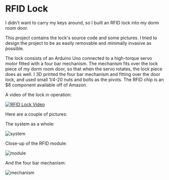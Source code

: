 # RFID Lock

I didn't want to carry my keys around, so I built an RFID lock into my dorm room door.

This project contains the lock's source code and some pictures. I tried to design the project to be as easily removable and minimally invasive as possible.

The lock consists of an Arduino Uno connected to a high-torque servo motor fitted with a four bar mechanism. The mechanism fits over the lock piece of my dorm room door, so that when the servo rotates, the lock piece does as well. I 3D printed the four bar mechanism and fitting over the door lock, and used small 1/4-20 nuts and bolts as the pivots. The RFID chip is an $8 component available off of Amazon.

A video of the lock in operation:

[![RFID Lock Video](https://lh3.googleusercontent.com/8nnEwG0r_LjUgXfZEGz8CfwAnQcpHFB7iHs2dgEFxxERARub7YD3QN6cES__dDy_BShKZcvioMvGUtJ6te3C2sgOWET0sBMppFOhjNkoJRl_CDo2QicGMetuAbITSKaJDX-oKfMIrLiv4IJR1vZMIm68UQcbgR_819bHRf-i4jXvXaiavmZFpOzKs8qYzsPUa23R9Ha1LRygByYHw3l2k8Ie60qBTKtWUneg6g0gLerbBzS7n2DlCHh-lv8vv670h4Icz-jUqjXN8thZPipxdbnpv2wXyUdqPIP14-h8DjS-4Aye7Kx96BWK6mSWAsxy7rgrpn52_EvAAakNm-mHPI7tQOLa8i6NZYR2CzUEM6HoFNhTdFgiSmvIlHPzr_8vsc23fGoYgXWJSeknCUePxykZ1FntvUsXoNytN6lX11bRiSR_X2-QNZmDRlY8SQdvTm7a8n9OzIHRMzLK_DmQDJmuJSH_JpXCpm6MIKyzBbzZDXgjn7_wSCr0c1SnpG15MUJOQSq0mxC622d_ySoSQSufz16xkgm03BDtuu3ZMe2w-fpFAHI2MvCJ4EIevp9mrHUiPteGHag0CYaKxeprQ-5Kf2Ef9eGCWypvR6B_DAqXlmRKGSGt4g=w1914-h1062-no)](https://vimeo.com/214350634)


Here are a couple of pictures:

The system as a whole:

![system](https://lh3.googleusercontent.com/Ylgv6rS41FGXDjk5sRP2GXkYpM9vsQcH8vb4naq53-zu4GYq-O2X365yg3354T98eGMvsIOQa3OhL9tXOB3U17NgrH2eKey7Gbe_WIVF8TPBOv8ZNtpeQVMe0PINRCX0F-3gYDpAHSAZwWfuBovzlaiHtVXAuAKJGzkOqPrEmdDMJV1UAG1e9yvZqGs4Kui3ZvwNMcpoGocmQ91eUNtQkBMxowmihSoxjddLER9V5N6OQbrS05qqtGNKjepIKbD4EoZuQl5LvWunTvLm4xsF3sUmr85gomOPsKxWzPfqBDWruRx8jrKMnhbVr1aKHus_HvasLw2P4hcN7Zgmm7rxNDyn7HUHISLJvt6uxzGxnPst4MJELgOyvdmLJkr5s_bchGFmjUQ1psB9UKKysGxAu12qVmWpSrgRqIdGz_JAX7mdGsGnSevq6hFMV117jfnWeIikelCrGpyS_T4c1hqXojvjKSrCaoRSrb_Hr-Z7fw6RxVv-fRhBGHlo2ZCAEGRos10lvNNot7xZHDcTcr90zNuTjDqTzNzaO0998WQInzc1ahy_81NZzf3rPK1IiTEUvVT7WwnLlkKG6N3OHbDETezebQ-h3T1odn5tQy3gyM1iHWtZ326bew=w2880-h1620-no)

Close-up of the RFID module:

![module](https://lh3.googleusercontent.com/Int1hPmVNW-n6yaTA8AMV_HqP4WwODCwg_2-9qVQBv3m1qq_pmx-iFaX3TiYf4mPO4DNywK_BsFpWul4mVyRlfiBQZWDYkNwpE-Ay1IUCpecVM3aZ9E0uZF3ljccH8Lh_-qbp-AHwLUWE590zrQuxQJG3-gJY4VFqhI_9By2YpocJPmznZ2QWubtNybYdUKmFFV7Rj-86gIo9545omlHyGw4IE2Nzi6-cLu5ROVic612uwMfk5O76zYiwMCOHRxpb0eJeo-nVGhsPPqhzq0GHf9OfyxQNjITtJQkkUn3Mi5ZteWw5CE0MFmptT_0vsOajhmZB1QGuvuYg9OfwYNeGVlGorLEBDZFKDD59niARNB0Rwd5EJQKqozjiApLK43xn-f85jEABZaKWb3icu5UKXaVcbZknDRjvk-3jbPoheUx-ZS6yHgZOk-Pt10JyPiycyxk2J-M-YJX3UMiZnHTvEKuWnRmO41EO2Wl7yg2k5P-JGVKdpUC-Iv8PT7I71WRwsmipmF-darnF-0UGIOAs55MgCMowOEQl4_WHMn8M2civuMNIxJKao3hJsfJjmaq-hv5RqXbGTopjX_u-r_yP4_Wr4x_LZDm0zM_HDUC9Ps8CI8lSQDLSw=w2880-h1620-no)

And the four bar mechanism:

![mechanism](https://lh3.googleusercontent.com/iKozaUzcAAe5oM42GNmxh1nWlMI93PbeEiJwDce31ojnbfOng_pn7LkBZ2Tp1XXt1olWgds2o0B48zmwgVlBs9fV-30Fjj0RbVPYb6i9RnQevvrJ1nCGs1x-H2s-I3nPOadYAiM4Az_MZ3tSrCK5e7aGWYx6j_SrsfaKZo8VhIoO7HlCjMqkG6o3Yu1OvFGQEP1uV85oV4rQRYA2zamRXhXKYNprfNba_JVljupzt6BaLqoC608L0Sx9WFXdiUtesAbtjqTKo-FYxJ5-_0Z4EbhsvXtTKn8XbKD-pM81EdlzUm4aMndnrvzmcFA1K3R65s5IYnltR3zg9HmpHjnHC6CCQUGFGxT54ZwiLLO0sAHhytocKRSW6OxUwydiQCGIy997hoClelNs7BxK_5vZsUvUGy6Nb_gu7OvCKOHsLEas02c-wqsVM0knPNbyeok1RAeaYxBFVh1scnGnKPFFXZ9mFR8Djm8i9miYoQYeChE3iL10PSurcfOj8rutHCsh0Vr3x4seOXjeJ51iPpNKyySTPnqMx8dyNfXNFiylcCiKUeXFD6VFTOPrD7f6lXHVWfdClR3omUertsKW21syhaTM403VIzBBSI4BnKXKvn54h2twpVVerw=w2768-h1556-no)

